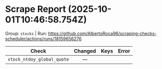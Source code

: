 # Scrape Report (2025-10-01T10:46:58.754Z)

Group: `stocks`  |  Run: https://github.com/AlbertoRoca96/scraping-checks-scheduler/actions/runs/18159656276

| Check | Changed | Keys | Error |
|---|:---:|:--|:--|
| `stock_ntdoy_global_quote` | — |  |  |
